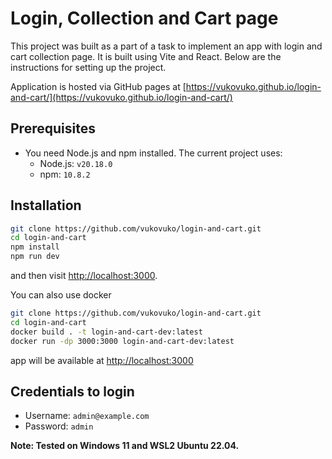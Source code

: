 # Login, Collection and Cart page

This project was built as a part of a task to implement an app with login and cart collection page. It is built using Vite and React. Below are the instructions for setting up the project.

Application is hosted via GitHub pages at [https://vukovuko.github.io/login-and-cart/](https://vukovuko.github.io/login-and-cart/)

## Prerequisites

- You need Node.js and npm installed. The current project uses:
  - Node.js: `v20.18.0`
  - npm: `10.8.2`

## Installation

```bash
git clone https://github.com/vukovuko/login-and-cart.git
cd login-and-cart
npm install
npm run dev
```

and then visit [http://localhost:3000](http://localhost:3000).

You can also use docker

```bash
git clone https://github.com/vukovuko/login-and-cart.git
cd login-and-cart
docker build . -t login-and-cart-dev:latest
docker run -dp 3000:3000 login-and-cart-dev:latest
```

app will be available at [http://localhost:3000](http://localhost:3000)

## Credentials to login
- Username: `admin@example.com`
- Password: `admin`

<b>Note: Tested on Windows 11 and WSL2 Ubuntu 22.04.</b>
